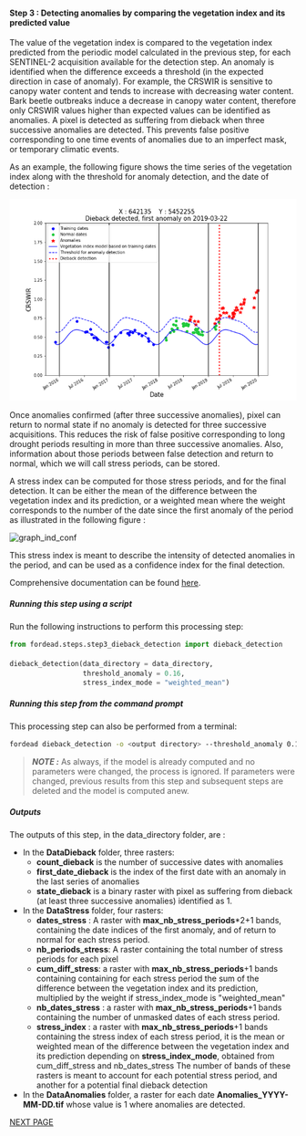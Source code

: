 #### Step 3 : Detecting anomalies by comparing the vegetation index and its predicted value

The value of the vegetation index is compared to the vegetation index predicted from the periodic model calculated in the previous step, for each SENTINEL-2 acquisition available for the detection step.
An anomaly is identified when the difference exceeds a threshold (in the expected direction in case of anomaly). 
For example, the CRSWIR is sensitive to canopy water content and tends to increase with decreasing water content. 
Bark beetle outbreaks induce a decrease in canopy water content, therefore only CRSWIR values higher than expected values can be identified as anomalies. 
A pixel is detected as suffering from dieback when three successive anomalies are detected. 
This prevents false positive corresponding to one time events of anomalies due to an imperfect mask, or temporary climatic events. 

As an example, the following figure shows the time series of the vegetation index along with the threshold for anomaly detection, and the date of detection :

![anomaly_detection](Figures/anomaly_detection_X642135_Y5452255.png "anomaly_detection")

Once anomalies confirmed (after three successive anomalies), pixel can return to normal state if no anomaly is detected for three successive acquisitions. 
This reduces the risk of false positive corresponding to long drought periods resulting in more than three successive anomalies.
Also, information about those periods between false detection and return to normal, which we will call stress periods, can be stored.

A stress index can be computed for those stress periods, and for the final detection. It can be either the mean of the difference between the vegetation index and its prediction, or a weighted mean where the weight corresponds to the number of the date since the first anomaly of the period as illustrated in the following figure :

![graph_ind_conf](Diagrams/graph_ind_conf.png "graph_ind_conf")

This stress index is meant to describe the intensity of detected anomalies in the period, and can be used as a confidence index for the final detection.

Comprehensive documentation can be found [here](https://fordead.gitlab.io/fordead_package/docs/user_guides/english/03_dieback_detection/).

##### Running this step using a script

Run the following instructions to perform this processing step:
```python
from fordead.steps.step3_dieback_detection import dieback_detection

dieback_detection(data_directory = data_directory, 
                  threshold_anomaly = 0.16,
				  stress_index_mode = "weighted_mean")
```

##### Running this step from the command prompt

This processing step can also be performed from a terminal:
```bash
fordead dieback_detection -o <output directory> --threshold_anomaly 0.16 --stress_index_mode weighted_mean
```
> **_NOTE :_** As always, if the model is already computed and no parameters were changed, the process is ignored. If parameters were changed, previous results from this step and subsequent steps are deleted and the model is computed anew.

##### Outputs

The outputs of this step, in the data_directory folder, are :
- In the **DataDieback** folder, three rasters:
    - **count_dieback** is the number of successive dates with anomalies
    - **first_date_dieback** is the index of the first date with an anomaly in the last series of anomalies
    - **state_dieback** is a binary raster with pixel as suffering from dieback (at least three successive anomalies) identified as 1.
- In the **DataStress** folder, four rasters:
    - **dates_stress** : A raster with **max_nb_stress_periods***2+1 bands, containing the date indices of the first anomaly, and of return to normal for each stress period.
    - **nb_periods_stress**: A raster containing the total number of stress periods for each pixel 
    - **cum_diff_stress**: a raster with **max_nb_stress_periods**+1 bands containing containing for each stress period the sum of the difference between the vegetation index and its prediction, multiplied by the weight if stress_index_mode is "weighted_mean"
	- **nb_dates_stress** : a raster with **max_nb_stress_periods**+1 bands containing the number of unmasked dates of each stress period.
	- **stress_index** : a raster with **max_nb_stress_periods**+1 bands containing the stress index of each stress period, it is the mean or weighted mean of the difference between the vegetation index and its prediction depending on **stress_index_mode**, obtained from cum_diff_stress and nb_dates_stress
	The number of bands of these rasters is meant to account for each potential stress period, and another for a potential final dieback detection
- In the **DataAnomalies** folder, a raster for each date **Anomalies_YYYY-MM-DD.tif** whose value is 1 where anomalies are detected.


[NEXT PAGE](https://fordead.gitlab.io/fordead_package/docs/Tutorial/04_compute_forest_mask)
